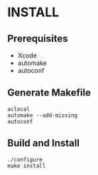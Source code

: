 # INSTALL
## Prerequisites

  * Xcode
  * automake
  * autoconf

## Generate Makefile

    aclocal
    automake --add-missing
    autoconf

## Build and Install

    ./configure
    make install
